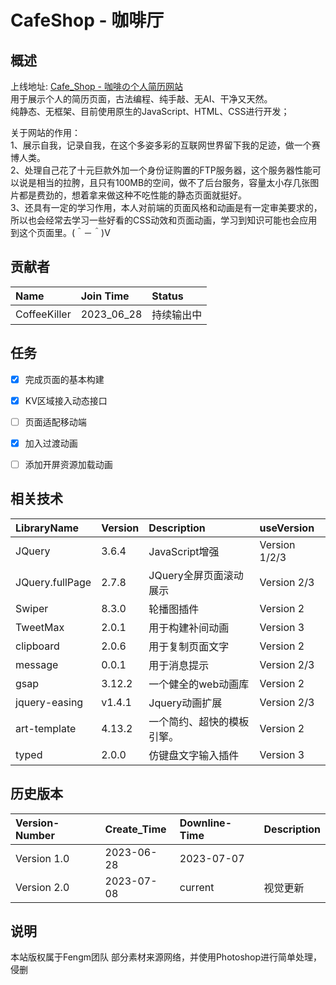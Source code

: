 # CafeShop - 咖啡厅

## 概述

上线地址: [Cafe_Shop - 咖啡の个人简历网站](http://coffeekiller.net3v.club)  
用于展示个人的简历页面，古法编程、纯手敲、无AI、干净又天然。  
纯静态、无框架、目前使用原生的JavaScript、HTML、CSS进行开发；  

关于网站的作用：  
1、展示自我，记录自我，在这个多姿多彩的互联网世界留下我的足迹，做一个赛博人类。  
2、处理自己花了十元巨款外加一个身份证购置的FTP服务器，这个服务器性能可以说是相当的拉胯，且只有100MB的空间，做不了后台服务，容量太小存几张图片都是费劲的，想着拿来做这种不吃性能的静态页面就挺好。  
3、还具有一定的学习作用，本人对前端的页面风格和动画是有一定审美要求的，所以也会经常去学习一些好看的CSS动效和页面动画，学习到知识可能也会应用到这个页面里。(＾－＾)V  


## 贡献者

| Name         | Join Time  | Status |
|:-------------|:-----------|:-------|
| CoffeeKiller | 2023_06_28 | 持续输出中  |


## 任务

- [x] 完成页面的基本构建
- [x] KV区域接入动态接口
- [ ] 页面适配移动端
- [x] 加入过渡动画
- [ ] 添加开屏资源加载动画


## 相关技术

| LibraryName     | Version | Description    | useVersion    |
|:----------------|:--------|:---------------|:--------------|
| JQuery          | 3.6.4   | JavaScript增强   | Version 1/2/3 |
| JQuery.fullPage | 2.7.8   | JQuery全屏页面滚动展示 | Version 2/3   |
| Swiper          | 8.3.0   | 轮播图插件          | Version 2     |
| TweetMax        | 2.0.1   | 用于构建补间动画       | Version 3     |
| clipboard       | 2.0.6   | 用于复制页面文字       | Version 2     |
| message         | 0.0.1   | 用于消息提示         | Version 2/3   |
| gsap            | 3.12.2  | 一个健全的web动画库    | Version 2     |
| jquery-easing   | v1.4.1  | Jquery动画扩展     | Version 2/3   |
| art-template    | 4.13.2  | 一个简约、超快的模板引擎。  | Version 2     |
| typed           | 2.0.0   | 仿键盘文字输入插件      | Version 3     |


## 历史版本

| Version-Number | Create_Time | Downline-Time | Description |
|:---------------|:------------|:--------------|:------------|        
| Version 1.0    | 2023-06-28  | 2023-07-07    |             |
| Version 2.0    | 2023-07-08  | current       | 视觉更新        |


## 说明

本站版权属于Fengm团队
部分素材来源网络，并使用Photoshop进行简单处理，侵删  